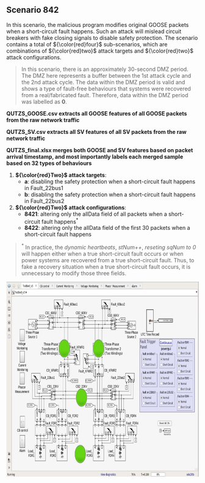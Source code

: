 ## Scenario 842
In this scenario, the malicious program modifies original GOOSE packets when a short-circuit fault happens. Such an attack will mislead circuit breakers with fake closing signals to disable safety protection. The scenario contains a total of ${\color{red}four}$ sub-scenarios, which are combinations of ${\color{red}two}$ attack targets and ${\color{red}two}$ attack configurations.

> In this scenario, there is an approximately 30-second DMZ period. The DMZ here represents a buffer between the 1st attack cycle and the 2nd attack cycle. The data within the DMZ period is valid and shows a type of fault-free behaviours that systems were recovered from a real/fabricated fault. Therefore, data within the DMZ period was labelled as **0**.

**QUTZS_GOOSE.csv extracts all GOOSE features of all GOOSE packets from the raw network traffic**

**QUTZS_SV.csv extracts all SV features of all SV packets from the raw network traffic**

**QUTZS_final.xlsx merges both GOOSE and SV features based on packet arrival timestamp, and most importantly labels each merged sample based on 32 types of behaviours**

1. **${\color{red}Two}$ attack targets**: 
   - **a**: disabling the safety protection when a short-circuit fault happens in Fault_22bus1
   - **b**: disabling the safety protection when a short-circuit fault happens in Fault_22bus2
2. **${\color{red}Two}$ attack configurations**:
   - **8421**: altering only the allData field of all packets when a short-circuit fault happens<sup>*</sup>
   - **8422**: altering only the allData field of the first 30 packets when a short-circuit fault happens

> <sup>*</sup> In practice, the *dynamic heartbeats*, *stNum++*, *reseting sqNum to 0* will happen either when a true short-circuit fault occurs or when power systems are recovered from a true short-circuit fault. Thus, to fake a recovery situation when a true short-circuit fault occurs, it is unnecessary to modify those three fields.

<img src="https://github.com/CSCRC-SCREED/QUT-ZSS-2023-GOOSE/blob/main/Datasets/PrimaryPlant.jpg" alt="" width="800" height="510" />
